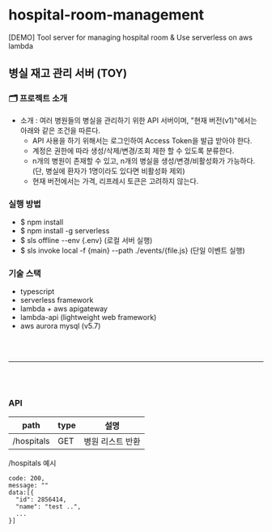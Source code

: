 # hospital-room-management
[DEMO] Tool server for managing hospital room &amp; Use serverless on aws lambda

## 병실 재고 관리 서버 (TOY)

### 🗂 프로젝트 소개

- 소개 : 여러 병원들의 병실을 관리하기 위한 API 서버이며,
"현재 버전(v1)"에서는 아래와 같은 조건을 따른다.
  - API 사용을 하기 위해서는 로그인하여 Access Token을 발급 받아야 한다.
  - 계정은 권한에 따라 생성/삭제/변경/조회 제한 할 수 있도록 분류한다.
  - n개의 병원이 존재할 수 있고, n개의 병실을 생성/변경/비활성화가 가능하다. (단, 병실에 환자가 1명이라도 있다면 비활성화 제외)
  - 현재 버전에서는 가격, 리프레시 토큰은 고려하지 않는다.
### 실행 방법

- $ npm install
- $ npm install -g serverless
- $ sls offline --env {.env} (로컬 서버 실행)
- $ sls invoke local -f {main} --path ./events/{file.js} (단일 이벤트 실행)

### 기술 스택

- typescript
- serverless framework
- lambda + aws apigateway
- lambda-api (lightweight web framework)
- aws aurora mysql (v5.7)

<br>
<br>
<hr>
<br>
<br>

### API

| path       | type |  설명           |
| ---------- | ---- | -------------- |
| /hospitals | GET  | 병원 리스트 반환 |

/hospitals 예시

```
code: 200,
message: ""
data:[{
  "id": 2856414,
  "name": "test ..",
  ...
}]
```

